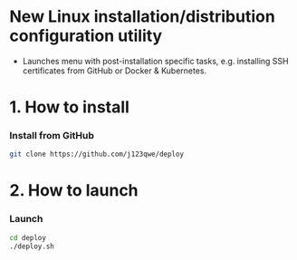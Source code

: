 # New Linux installation/distribution configuration utility

- Launches menu with post-installation specific tasks, e.g. installing SSH certificates from GitHub or Docker & Kubernetes.

# 1. How to install
### Install from GitHub
```bash
git clone https://github.com/j123qwe/deploy
```

# 2. How to launch
### Launch
```bash
cd deploy
./deploy.sh
```
